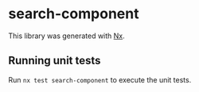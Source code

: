 # search-component

This library was generated with [Nx](https://nx.dev).

## Running unit tests

Run `nx test search-component` to execute the unit tests.
